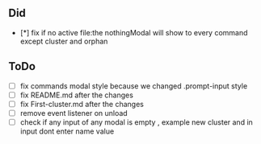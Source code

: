 ## Did
- [*] fix if no active file:the nothingModal will show to every command except cluster and orphan


## ToDo
- [ ] fix commands modal style because we changed .prompt-input style
- [ ] fix README.md after the changes
- [ ] fix First-cluster.md after the changes
- [ ] remove event listener on unload
- [ ] check if any input of any modal is empty , example new cluster and in input dont enter name value